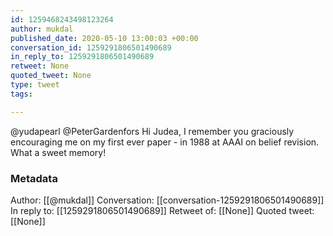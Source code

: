 ```yaml
---
id: 1259468243498123264
author: mukdal
published_date: 2020-05-10 13:00:03 +00:00
conversation_id: 1259291806501490689
in_reply_to: 1259291806501490689
retweet: None
quoted_tweet: None
type: tweet
tags:

---
```


@yudapearl @PeterGardenfors Hi Judea, I remember you graciously encouraging me on my first ever paper - in 1988 at AAAI on belief revision. What a sweet memory!

### Metadata

Author: [[@mukdal]]
Conversation: [[conversation-1259291806501490689]]
In reply to: [[1259291806501490689]]
Retweet of: [[None]]
Quoted tweet: [[None]]
